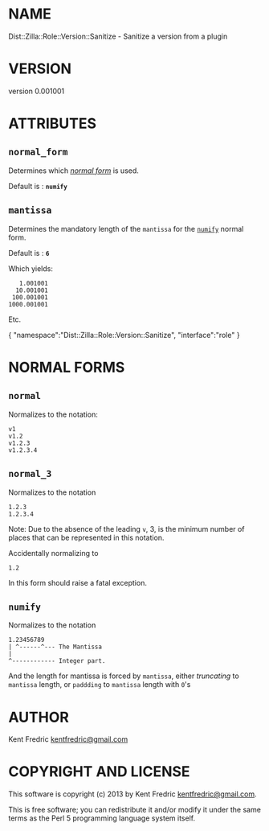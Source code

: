 # NAME

Dist::Zilla::Role::Version::Sanitize - Sanitize a version from a plugin

# VERSION

version 0.001001

# ATTRIBUTES

## `normal_form`

Determines which [_normal form_](#normal-forms) is used.

Default is : __`numify`__

## `mantissa`

Determines the mandatory length of the `mantissa` for the [`numify`](#numify) normal form.

Default is : __`6`__

Which yields:

       1.001001
      10.001001
     100.001001
    1000.001001

Etc.

{
    "namespace":"Dist::Zilla::Role::Version::Sanitize",
    "interface":"role"
}



# NORMAL FORMS

## `normal`

Normalizes to the notation:

    v1
    v1.2
    v1.2.3
    v1.2.3.4

## `normal_3`

Normalizes to the notation

    1.2.3
    1.2.3.4

Note: Due to the absence of the leading `v`, 3, is the minimum number of places that can be represented in this notation.

Accidentally normalizing to

    1.2

In this form should raise a fatal exception.

## `numify`

Normalizes to the notation

    1.23456789
    | ^------^--- The Mantissa
    |
    ^------------ Integer part.

And the length for mantissa is forced by `mantissa`, either _truncating_ to `mantissa` length, or `paddding` to `mantissa` length with `0`'s

# AUTHOR

Kent Fredric <kentfredric@gmail.com>

# COPYRIGHT AND LICENSE

This software is copyright (c) 2013 by Kent Fredric <kentfredric@gmail.com>.

This is free software; you can redistribute it and/or modify it under
the same terms as the Perl 5 programming language system itself.

